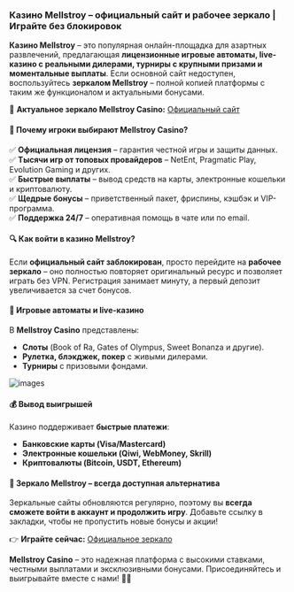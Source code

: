 ### **Казино Mellstroy – официальный сайт и рабочее зеркало | Играйте без блокировок**  

**Казино Mellstroy** – это популярная онлайн-площадка для азартных развлечений, предлагающая **лицензионные игровые автоматы, live-казино с реальными дилерами, турниры с крупными призами и моментальные выплаты**. Если основной сайт недоступен, воспользуйтесь **зеркалом Mellstroy** – полной копией платформы с таким же функционалом и актуальными бонусами.  

🔗 **Актуальное зеркало Mellstroy Casino:** [Официальный сайт](https://bit.ly/4kFABbP)  

#### **🎲 Почему игроки выбирают Mellstroy Casino?**  
✅ **Официальная лицензия** – гарантия честной игры и защиты данных.  
✅ **Тысячи игр от топовых провайдеров** – NetEnt, Pragmatic Play, Evolution Gaming и других.  
✅ **Быстрые выплаты** – вывод средств на карты, электронные кошельки и криптовалюту.  
✅ **Щедрые бонусы** – приветственный пакет, фриспины, кэшбэк и VIP-программа.  
✅ **Поддержка 24/7** – оперативная помощь в чате или по email.  

#### **🔍 Как войти в казино Mellstroy?**  
Если **официальный сайт заблокирован**, просто перейдите на **рабочее зеркало** – оно полностью повторяет оригинальный ресурс и позволяет играть без VPN. Регистрация занимает минуту, а первый депозит увеличивается за счет бонусов.  

#### **💎 Игровые автоматы и live-казино**  
В **Mellstroy Casino** представлены:  
- **Слоты** (Book of Ra, Gates of Olympus, Sweet Bonanza и другие).  
- **Рулетка, блэкджек, покер** с живыми дилерами.  
- **Турниры** с призовыми фондами.

![images](https://github.com/user-attachments/assets/7c00c1f4-f028-4d90-96cc-001f1aa9eb95)


#### **💰 Вывод выигрышей**  
Казино поддерживает **быстрые платежи**:  
- **Банковские карты (Visa/Mastercard)**  
- **Электронные кошельки (Qiwi, WebMoney, Skrill)**  
- **Криптовалюты (Bitcoin, USDT, Ethereum)**  

#### **📌 Зеркало Mellstroy – всегда доступная альтернатива**  
Зеркальные сайты обновляются регулярно, поэтому вы **всегда сможете войти в аккаунт и продолжить игру**. Добавьте ссылку в закладки, чтобы не пропустить новые бонусы и акции!  

👉 **Играйте сейчас:** [Официальное зеркало](https://bit.ly/4kFABbP)  

**Mellstroy Casino** – это надежная платформа с высокими ставками, честными выплатами и эксклюзивными бонусами. Присоединяйтесь и выигрывайте вместе с нами! 🎰🔥
